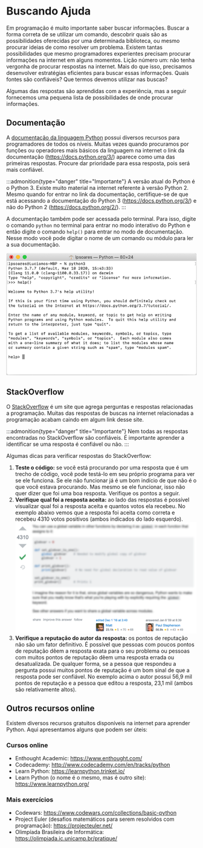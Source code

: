 # Buscando Ajuda

Em programação é muito importante saber buscar informações. Buscar a forma correta de se utilizar um comando, descobrir quais são as possibilidades oferecidas por uma determinada biblioteca, ou mesmo procurar ideias de como resolver um problema. Existem tantas possibilidades que mesmo programadores experientes precisam procurar informações na internet em alguns momentos. Lição número um: não tenha vergonha de procurar respostas na internet. Mais do que isso, precisamos desenvolver estratégias eficientes para buscar essas informações. Quais fontes são confiáveis? Que termos devemos utilizar nas buscas?

Algumas das respostas são aprendidas com a experiência, mas a seguir fornecemos uma pequena lista de possibilidades de onde procurar informações.

## Documentação

A [documentação da linguagem Python](https://www.python.org/doc/) possui diversos recursos para programadores de todos os níveis. Muitas vezes quando procuramos por funções ou operadores mais básicos da linguagem na internet o link da documentação (https://docs.python.org/3/) aparece como uma das primeiras respostas. Procure dar prioridade para essa resposta, pois será mais confiável.

:::admonition{type="danger" title="Importante"}
A versão atual do Python é o Python 3. Existe muito material na internet referente à versão Python 2. Mesmo quando for entrar no link da documentação, certifique-se de que está acessando a documentação do Python 3 (https://docs.python.org/3/) e não do Python 2 (https://docs.python.org/2/).
:::

A documentação também pode ser acessada pelo terminal. Para isso, digite o comando `python` no terminal para entrar no modo interativo do Python e então digite o comando `help()` para entrar no modo de documentação. Nesse modo você pode digitar o nome de um comando ou módulo para ler a sua documentação.

![help no modo interativo do Python](raw/buscando-ajuda/help.png)


## StackOverflow

O [StackOverflow](https://stackoverflow.com/) é um site que agrega perguntas e respostas relacionadas a programação. Muitas das respostas de buscas na internet relacionadas a programação acabam caindo em algum link desse site.

:::admonition{type="danger" title="Importante"}
Nem todas as respostas encontradas no StackOverflow são confiáveis. É importante aprender a identificar se uma resposta é confiável ou não.
:::

Algumas dicas para verificar respostas do StackOverflow:

1. **Teste o código:** se você está procurando por uma resposta que é um trecho de código, você pode testá-lo em seu próprio programa para ver se ele funciona. Se ele não funcionar já é um bom indício de que não é o que você estava procurando. Mas mesmo se ele funcionar, isso não quer dizer que foi uma boa resposta. Verifique os pontos a seguir.
1. **Verifique qual foi a resposta aceita:** ao lado das respostas é possível visualizar qual foi a resposta aceita e quantos votos ela recebeu. No exemplo abaixo vemos que a resposta foi aceita como correta e recebeu 4310 votos positivos (ambos indicados do lado esquerdo).
    ![Resposta do stackoverflow](raw/buscando-ajuda/stackoverflow-resposta.png)
1. **Verifique a reputação do autor da resposta:** os pontos de reputação não são um fator definitivo. É possível que pessoas com poucos pontos de reputação dêem a resposta exata para o seu problema ou pessoas com muitos pontos de reputação dêem uma resposta errada ou desatualizada. De qualquer forma, se a pessoa que respondeu a pergunta possui muitos pontos de reputação é um bom sinal de que a resposta pode ser confiável. No exemplo acima o autor possui 56,9 mil pontos de reputação e a pessoa que editou a resposta, 23,1 mil (ambos são relativamente altos).

## Outros recursos online

Existem diversos recursos gratuitos disponíveis na internet para aprender Python. Aqui apresentamos alguns que podem ser úteis:

### Cursos online

- Enthought Academic: https://www.enthought.com/
- Codecademy: http://www.codecademy.com/en/tracks/python
- Learn Python: https://learnpython.trinket.io/
- Learn Python (o nome é o mesmo, mas é outro site): https://www.learnpython.org/

### Mais exercícios

- Codewars: https://www.codewars.com/collections/basic-python
- Project Euler (desafios matemáticos para serem resolvidos com programação): https://projecteuler.net/
- Olimpíada Brasileira de Informática: https://olimpiada.ic.unicamp.br/pratique/
